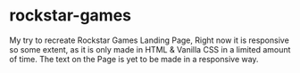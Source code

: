 # rockstar-games
My try to recreate Rockstar Games Landing Page, Right now it is responsive so some extent, as it is only made in HTML &amp; Vanilla CSS in a limited amount of time. The text on the Page is yet to be made in a responsive way. 
